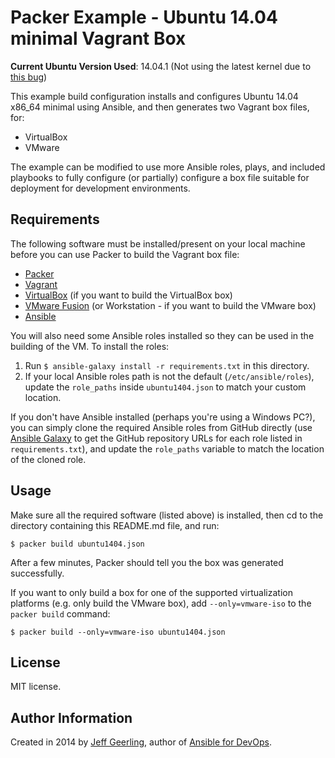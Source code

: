 # Packer Example - Ubuntu 14.04 minimal Vagrant Box

**Current Ubuntu Version Used**: 14.04.1 (Not using the latest kernel due to [this bug](https://github.com/geerlingguy/packer-ubuntu-1604/issues/5))

This example build configuration installs and configures Ubuntu 14.04 x86_64 minimal using Ansible, and then generates two Vagrant box files, for:

  - VirtualBox
  - VMware

The example can be modified to use more Ansible roles, plays, and included playbooks to fully configure (or partially) configure a box file suitable for deployment for development environments.

## Requirements

The following software must be installed/present on your local machine before you can use Packer to build the Vagrant box file:

  - [Packer](http://www.packer.io/)
  - [Vagrant](http://vagrantup.com/)
  - [VirtualBox](https://www.virtualbox.org/) (if you want to build the VirtualBox box)
  - [VMware Fusion](http://www.vmware.com/products/fusion/) (or Workstation - if you want to build the VMware box)
  - [Ansible](http://docs.ansible.com/intro_installation.html)

You will also need some Ansible roles installed so they can be used in the building of the VM. To install the roles:

  1. Run `$ ansible-galaxy install -r requirements.txt` in this directory.
  2. If your local Ansible roles path is not the default (`/etc/ansible/roles`), update the `role_paths` inside `ubuntu1404.json` to match your custom location.

If you don't have Ansible installed (perhaps you're using a Windows PC?), you can simply clone the required Ansible roles from GitHub directly (use [Ansible Galaxy](https://galaxy.ansible.com/) to get the GitHub repository URLs for each role listed in `requirements.txt`), and update the `role_paths` variable to match the location of the cloned role.

## Usage

Make sure all the required software (listed above) is installed, then cd to the directory containing this README.md file, and run:

    $ packer build ubuntu1404.json

After a few minutes, Packer should tell you the box was generated successfully.

If you want to only build a box for one of the supported virtualization platforms (e.g. only build the VMware box), add `--only=vmware-iso` to the `packer build` command:

    $ packer build --only=vmware-iso ubuntu1404.json

## License

MIT license.

## Author Information

Created in 2014 by [Jeff Geerling](http://jeffgeerling.com/), author of [Ansible for DevOps](http://ansiblefordevops.com/).
